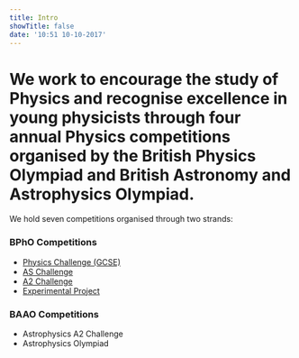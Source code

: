 ```yaml
---
title: Intro
showTitle: false
date: '10:51 10-10-2017'
---
```


# We work to encourage the study of Physics and recognise excellence in young physicists through four annual Physics competitions organised by the British Physics Olympiad and British Astronomy and Astrophysics Olympiad.

We hold seven competitions organised through two strands:

<section class="flex-ns flex-row justify-start mt4">
  <div class="w-50-ns mb4-ns">
    <h3 class="f5 pl4 ml2">
      BPhO Competitions
    </h3>
    <ul>
      <li>
        <a href="/bpho/physics-challenge">
          Physics Challenge (GCSE)
        </a>
      </li>
      <li>
        <a href="/bpho/as-challenge">
          AS Challenge
        </a>
      </li>
      <li>
        <a href="/bpho/a2-challenge">
          A2 Challenge
        </a>
      </li>
      <li>
        <a href="/bpho/experimental-project">
          Experimental Project
        </a>
      </li>
    </ul>
  </div>

  <div class="w-50-ns">
    <h3 class="f5 pl4 ml2">
      BAAO Competitions
    </h3>
    <ul>
      <li>
        Astrophysics A2 Challenge
      </li>
      <li>
        Astrophysics Olympiad
      </li>
    </ul>
  </div>
</section>
